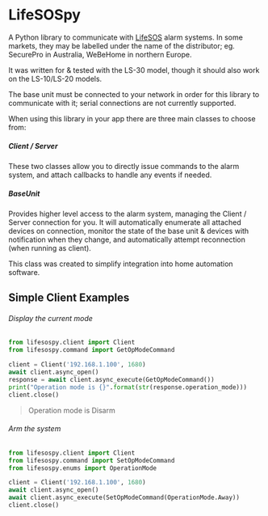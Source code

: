 # LifeSOSpy

A Python library to communicate with [LifeSOS](http://lifesos.com.tw)
alarm systems. In some markets, they may be labelled under the name of
the distributor; eg. SecurePro in Australia, WeBeHome in northern
Europe.

It was written for & tested with the LS-30 model, though it should also
work on the LS-10/LS-20 models.

The base unit must be connected to your network in order for this
library to communicate with it; serial connections are not currently
supported.

When using this library in your app there are three main classes to
choose from:

##### Client / Server

These two classes allow you to directly issue commands to the alarm
system, and attach callbacks to handle any events if needed.

##### BaseUnit

Provides higher level access to the alarm system, managing the Client
/ Server connection for you. It will automatically enumerate all
attached devices on connection, monitor the state of the base unit
& devices with notification when they change, and automatically
attempt reconnection (when running as client).

This class was created to simplify integration into home automation
software.

## Simple Client Examples

###### Display the current mode

```python
from lifesospy.client import Client
from lifesospy.command import GetOpModeCommand

client = Client('192.168.1.100', 1680)
await client.async_open()
response = await client.async_execute(GetOpModeCommand())
print("Operation mode is {}".format(str(response.operation_mode)))
client.close()
```
> Operation mode is Disarm

###### Arm the system

```python
from lifesospy.client import Client
from lifesospy.command import SetOpModeCommand
from lifesospy.enums import OperationMode

client = Client('192.168.1.100', 1680)
await client.async_open()
await client.async_execute(SetOpModeCommand(OperationMode.Away))
client.close()
```
